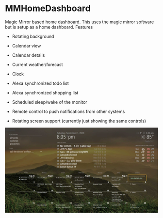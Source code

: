 # MMHomeDashboard
Magic Mirror based home dashboard. This uses the magic mirror software but is setup as a home dashboard.
Features 
* Rotating background
* Calendar view
* Calendar details
* Current weather/forecast
* Clock

* Alexa synchronized todo list
* Alexa synchronized shopping list
* Scheduled sleep/wake of the monitor
* Remote control to push notifications from other systems
* Rotating screen support (currently just showing the same controls)

<img src="https://github.com/lawrence-jeff/MMHomeDashboard/blob/master/image.png" width="750"><br>
